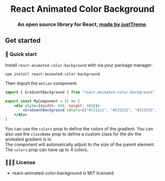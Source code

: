 <h1 align="center">React Animated Color Background</h1>
<h3 align="center">
  An open source library for React, <a href="https://klingenberg-dev.de">made by justTreme</a>.
</h3>

## Get started

### 🐇 Quick start

Install `react-animated-color-background` with via your package manager:

```
npm install react-animated-color-background
```

Then import the `motion` component:

```jsx
import { GradientBackground } from "react-animated-color-background"

export const MyComponent = () => (
    <div style={{width: 600, height: 400}}>
        <GradientBackground colors={["#111111", "#222222", "#333333", "#444444"]} className={"class"}/>
    </div>
)
```

You can use the `colors` prop to define the colors of the gradient. You can also use the `className` prop to define a custom class for the div the animated gradient is in.
<br>
The component will automatically adjust to the size of the parent element.
<br>
The `colors` prop can have up to 4 colors.

### 👩🏻‍⚖️ License

- react-animated-color-background is MIT licensed.
